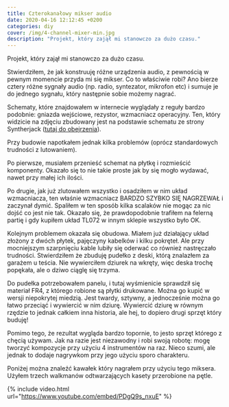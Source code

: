 ```yaml
---
title: Czterokanałowy mikser audio
date: 2020-04-16 12:12:45 +0200
categories: diy
cover: /img/4-channel-mixer-min.jpg
description: "Projekt, który zajął mi stanowczo za dużo czasu."
---
```


Projekt, który zajął mi stanowczo za dużo czasu.

Stwierdziłem, że jak konstruuję różne urządzenia audio, z pewnością w pewnym momencie przyda mi się mikser. Co to właściwie robi? Ano bierze cztery różne sygnały audio (np. radio, syntezator, mikrofon etc) i sumuje je do jednego sygnału, który następnie sobie możemy nagrać.

<!--more-->

Schematy, które znajdowałem w internecie wyglądały z reguły bardzo podobnie: gniazda wejściowe, rezystor, wzmacniacz operacyjny. Ten, który widzicie na zdjęciu zbudowany jest na podstawie schematu ze strony Syntherjack ([tutaj do obejrzenia](https://syntherjack.net/portable-audio-mixer/)).

Przy budowie napotkałem jednak kilka problemów (oprócz standardowych trudności z lutowaniem).

Po pierwsze, musiałem przenieść schemat na płytkę i rozmieścić komponenty. Okazało się to nie takie proste jak by się mogło wydawać, nawet przy małej ich ilości.

Po drugie, jak już zlutowałem wszystko i osadziłem w nim układ wzmacniacza, ten właśnie wzmacniacz BARDZO SZYBKO SIĘ NAGRZEWAŁ i zaczynał dymić. Spaliłem w ten sposób kilka scalaków nie mogąc za nic dojść co jest nie tak. Okazało się, że prawdopodobnie trafiłem na felerną partię i gdy kupiłem układ TL072 w innym sklepie wszystko było OK.

Kolejnym problemem okazała się obudowa. Miałem już działający układ złożony z dwóch płytek, pajęczyny kabelków i kilku pokręteł. Ale przy mocniejszym szarpnięciu kable lubiły się oderwać co również nastręczało trudności. Stwierdziłem że zbuduję pudełko z deski, którą znalazłem za garażem u teścia. Nie wywierciłem dziurek na wkręty, więc deska trochę popękała, ale o dziwo ciąglę się trzyma.

Do pudełka potrzebowałem panelu, i tutaj wyśmienicie sprawdził się materiał FR4, z którego robione są płytki drukowane. Można go kupić w wersji niepokrytej miedzią. Jest twardy, sztywny, a jednocześnie można go łatwo przeciąć i wywiercić w nim dziurę. Wywiercić dziurę w równym rzędzie to jednak całkiem inna historia, ale hej, to dopiero drugi sprzęt który buduję!

Pomimo tego, że rezultat wygląda bardzo topornie, to jesto sprzęt którego z chęcią używam. Jak na razie jest niezawodny i robi swoją robotę: mogę tworzyć kompozycje przy użyciu 4 instrumentów na raz. Nieco szumi, ale jednak to dodaje nagrywkom przy jego użyciu sporo charakteru.

Poniżej można znaleźć kawałek który nagrałem przy użyciu tego miksera. Użyłem trzech walkmanów odtwarzających kasety przerobione na pętle.

{% include video.html url="https://www.youtube.com/embed/PDgQ9s_nxuE" %}

